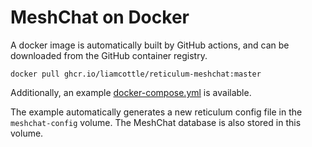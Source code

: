 # MeshChat on Docker

A docker image is automatically built by GitHub actions, and can be downloaded from the GitHub container registry.

```
docker pull ghcr.io/liamcottle/reticulum-meshchat:master
```

Additionally, an example [docker-compose.yml](../docker-compose.yml) is available.

The example automatically generates a new reticulum config file in the `meshchat-config` volume. The MeshChat database is also stored in this volume.
